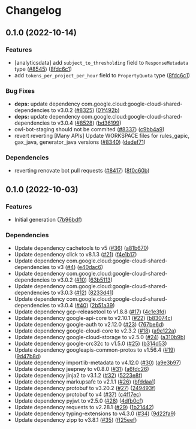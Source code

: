 # Changelog

## 0.1.0 (2022-10-14)


### Features

* [analyticsdata] add `subject_to_thresholding` field to `ResponseMetadata` type ([#8545](https://github.com/googleapis/google-cloud-java/issues/8545)) ([8fdc6c1](https://github.com/googleapis/google-cloud-java/commit/8fdc6c1f10f88f30f4d1407579d645f75366b4cf))
* add `tokens_per_project_per_hour` field to `PropertyQuota` type ([8fdc6c1](https://github.com/googleapis/google-cloud-java/commit/8fdc6c1f10f88f30f4d1407579d645f75366b4cf))


### Bug Fixes

* **deps:** update dependency com.google.cloud:google-cloud-shared-dependencies to v3.0.2 ([#8325](https://github.com/googleapis/google-cloud-java/issues/8325)) ([01f492b](https://github.com/googleapis/google-cloud-java/commit/01f492be424acdb90edb23ba66656aeff7cf39eb))
* **deps:** update dependency com.google.cloud:google-cloud-shared-dependencies to v3.0.4 ([#8528](https://github.com/googleapis/google-cloud-java/issues/8528)) ([bd36199](https://github.com/googleapis/google-cloud-java/commit/bd361998ac4eb7c78eef3b3eac39aef31a0cf44e))
* owl-bot-staging should not be commited ([#8337](https://github.com/googleapis/google-cloud-java/issues/8337)) ([c9bb4a9](https://github.com/googleapis/google-cloud-java/commit/c9bb4a97aa19032b78c86c951fe9920f24ac4eec))
* revert reverting [Many APIs] Update WORKSPACE files for rules_gapic, gax_java, generator_java versions ([#8340](https://github.com/googleapis/google-cloud-java/issues/8340)) ([dedef71](https://github.com/googleapis/google-cloud-java/commit/dedef71f600e85b1c38e7110f5ffd44bf2ba32b4))


### Dependencies

* reverting renovate bot pull requests ([#8417](https://github.com/googleapis/google-cloud-java/issues/8417)) ([8f0c60b](https://github.com/googleapis/google-cloud-java/commit/8f0c60bde446acccc665eb7894723632eefc3503))

## 0.1.0 (2022-10-03)


### Features

* Initial generation ([7b96bdf](https://github.com/googleapis/java-beyondcorp-clientgateways/commit/7b96bdfda373ab01b808996af2cc8f88a768bb95))


### Dependencies

* Update dependency cachetools to v5 ([#36](https://github.com/googleapis/java-beyondcorp-clientgateways/issues/36)) ([a81b670](https://github.com/googleapis/java-beyondcorp-clientgateways/commit/a81b6702189ccb636e6708eace9598de4194fc2e))
* Update dependency click to v8.1.3 ([#21](https://github.com/googleapis/java-beyondcorp-clientgateways/issues/21)) ([f4e1b17](https://github.com/googleapis/java-beyondcorp-clientgateways/commit/f4e1b177584a83e7a0ccbeb80d0044d5d7a60476))
* Update dependency com.google.cloud:google-cloud-shared-dependencies to v3 ([#4](https://github.com/googleapis/java-beyondcorp-clientgateways/issues/4)) ([e40dac6](https://github.com/googleapis/java-beyondcorp-clientgateways/commit/e40dac6dc08606491f0b78dcfccfb863a0eb3897))
* Update dependency com.google.cloud:google-cloud-shared-dependencies to v3.0.2 ([#10](https://github.com/googleapis/java-beyondcorp-clientgateways/issues/10)) ([63b5113](https://github.com/googleapis/java-beyondcorp-clientgateways/commit/63b51131f3512e7530c8d8a68f907c4baff36a24))
* Update dependency com.google.cloud:google-cloud-shared-dependencies to v3.0.3 ([#12](https://github.com/googleapis/java-beyondcorp-clientgateways/issues/12)) ([8233d41](https://github.com/googleapis/java-beyondcorp-clientgateways/commit/8233d418afc2113aaa3a4ff50aa2e544ce654431))
* Update dependency com.google.cloud:google-cloud-shared-dependencies to v3.0.4 ([#40](https://github.com/googleapis/java-beyondcorp-clientgateways/issues/40)) ([2b51a39](https://github.com/googleapis/java-beyondcorp-clientgateways/commit/2b51a39c78c3df30844edc112e9a92368440d1f4))
* Update dependency gcp-releasetool to v1.8.8 ([#17](https://github.com/googleapis/java-beyondcorp-clientgateways/issues/17)) ([4c1e3fd](https://github.com/googleapis/java-beyondcorp-clientgateways/commit/4c1e3fd15beb23cf27262c981bab66957a824593))
* Update dependency google-api-core to v2.10.1 ([#22](https://github.com/googleapis/java-beyondcorp-clientgateways/issues/22)) ([b83074c](https://github.com/googleapis/java-beyondcorp-clientgateways/commit/b83074c500a6d01c9d0ffcd647c2297fb02d3d9c))
* Update dependency google-auth to v2.12.0 ([#23](https://github.com/googleapis/java-beyondcorp-clientgateways/issues/23)) ([767be6d](https://github.com/googleapis/java-beyondcorp-clientgateways/commit/767be6dd1b8d9c9891a45d1f79756eb32e6e8be0))
* Update dependency google-cloud-core to v2.3.2 ([#18](https://github.com/googleapis/java-beyondcorp-clientgateways/issues/18)) ([a9e122a](https://github.com/googleapis/java-beyondcorp-clientgateways/commit/a9e122ab4165b44a5aaa7e4dfe8604d61bd0a802))
* Update dependency google-cloud-storage to v2.5.0 ([#24](https://github.com/googleapis/java-beyondcorp-clientgateways/issues/24)) ([a310b9b](https://github.com/googleapis/java-beyondcorp-clientgateways/commit/a310b9bf6ce268ba8fa559cc9491fc24bc947bae))
* Update dependency google-crc32c to v1.5.0 ([#25](https://github.com/googleapis/java-beyondcorp-clientgateways/issues/25)) ([b314d53](https://github.com/googleapis/java-beyondcorp-clientgateways/commit/b314d5302838e9885950daaf65770d43742b996c))
* Update dependency googleapis-common-protos to v1.56.4 ([#19](https://github.com/googleapis/java-beyondcorp-clientgateways/issues/19)) ([9d47b8d](https://github.com/googleapis/java-beyondcorp-clientgateways/commit/9d47b8d2dd72ccd1ac3e044071da2d76fb6c473e))
* Update dependency importlib-metadata to v4.12.0 ([#30](https://github.com/googleapis/java-beyondcorp-clientgateways/issues/30)) ([a9e3b97](https://github.com/googleapis/java-beyondcorp-clientgateways/commit/a9e3b9760fc67511fdd829f3411dbe5c865dc258))
* Update dependency jeepney to v0.8.0 ([#31](https://github.com/googleapis/java-beyondcorp-clientgateways/issues/31)) ([a6fdc26](https://github.com/googleapis/java-beyondcorp-clientgateways/commit/a6fdc268b2d7a5aa45f90bee9c4dce3abaaf29a0))
* Update dependency jinja2 to v3.1.2 ([#32](https://github.com/googleapis/java-beyondcorp-clientgateways/issues/32)) ([5223e8f](https://github.com/googleapis/java-beyondcorp-clientgateways/commit/5223e8f7f4c4097570709951963dcb995205a357))
* Update dependency markupsafe to v2.1.1 ([#26](https://github.com/googleapis/java-beyondcorp-clientgateways/issues/26)) ([bfddaa1](https://github.com/googleapis/java-beyondcorp-clientgateways/commit/bfddaa10d0f247aacb6acd76f0dc9035b7f1aac7))
* Update dependency protobuf to v3.20.2 ([#27](https://github.com/googleapis/java-beyondcorp-clientgateways/issues/27)) ([249493f](https://github.com/googleapis/java-beyondcorp-clientgateways/commit/249493f7d21864a3b95ba2ee12d771dcfd485573))
* Update dependency protobuf to v4 ([#37](https://github.com/googleapis/java-beyondcorp-clientgateways/issues/37)) ([c4f17ec](https://github.com/googleapis/java-beyondcorp-clientgateways/commit/c4f17ec9c9753c6c1fbf850a496054cde1269671))
* Update dependency pyjwt to v2.5.0 ([#28](https://github.com/googleapis/java-beyondcorp-clientgateways/issues/28)) ([4dfb0cf](https://github.com/googleapis/java-beyondcorp-clientgateways/commit/4dfb0cf9e13c6560852d8617791ac385e5189a8e))
* Update dependency requests to v2.28.1 ([#29](https://github.com/googleapis/java-beyondcorp-clientgateways/issues/29)) ([1b21442](https://github.com/googleapis/java-beyondcorp-clientgateways/commit/1b214429f0bfc72074dd60e81a0686a1b940863c))
* Update dependency typing-extensions to v4.3.0 ([#34](https://github.com/googleapis/java-beyondcorp-clientgateways/issues/34)) ([9d22fa9](https://github.com/googleapis/java-beyondcorp-clientgateways/commit/9d22fa9584395313d03fbd93bdb897c900c6dd6c))
* Update dependency zipp to v3.8.1 ([#35](https://github.com/googleapis/java-beyondcorp-clientgateways/issues/35)) ([ff25eef](https://github.com/googleapis/java-beyondcorp-clientgateways/commit/ff25eefd7cc9a04247e2f0e5e89706e144cab1b1))

